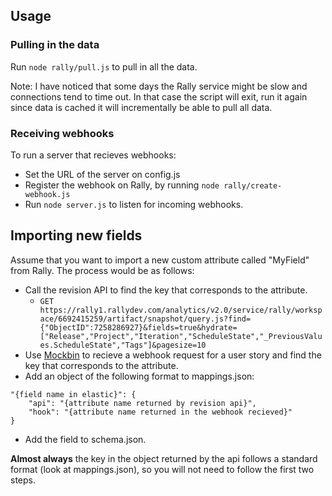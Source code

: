 ## Usage

### Pulling in the data
Run `node rally/pull.js` to pull in all the data.

Note: I have noticed that some days the Rally service might be slow and connections tend to time out.
In that case the script will exit, run it again since data is cached it will incrementally be able to pull all data.

### Receiving webhooks
To run a server that recieves webhooks:
* Set the URL of the server on config.js
* Register the webhook on Rally, by running `node rally/create-webhook.js`
* Run `node server.js` to listen for incoming webhooks.


## Importing new fields
Assume that you want to import a new custom attribute called "MyField" from Rally.
The process would be as follows:
* Call the revision API to find the key that corresponds to the attribute.
    - `GET https://rally1.rallydev.com/analytics/v2.0/service/rally/workspace/6692415259/artifact/snapshot/query.js?find={"ObjectID":7258286927}&fields=true&hydrate=["Release","Project","Iteration","ScheduleState","_PreviousValues.ScheduleState","Tags"]&pagesize=10`
* Use [Mockbin](http://mockbin.org/) to recieve a webhook request for a user story and find the key that corresponds to the attribute.
* Add an object of the following format to mappings.json:
```
"{field name in elastic}": {
    "api": "{attribute name returned by revision api}",
    "hook": "{attribute name returned in the webhook recieved}"
}
```
* Add the field to schema.json.

**Almost always** the key in the object returned by the api follows a standard format (look at mappings.json), so you will not need to follow the first two steps.